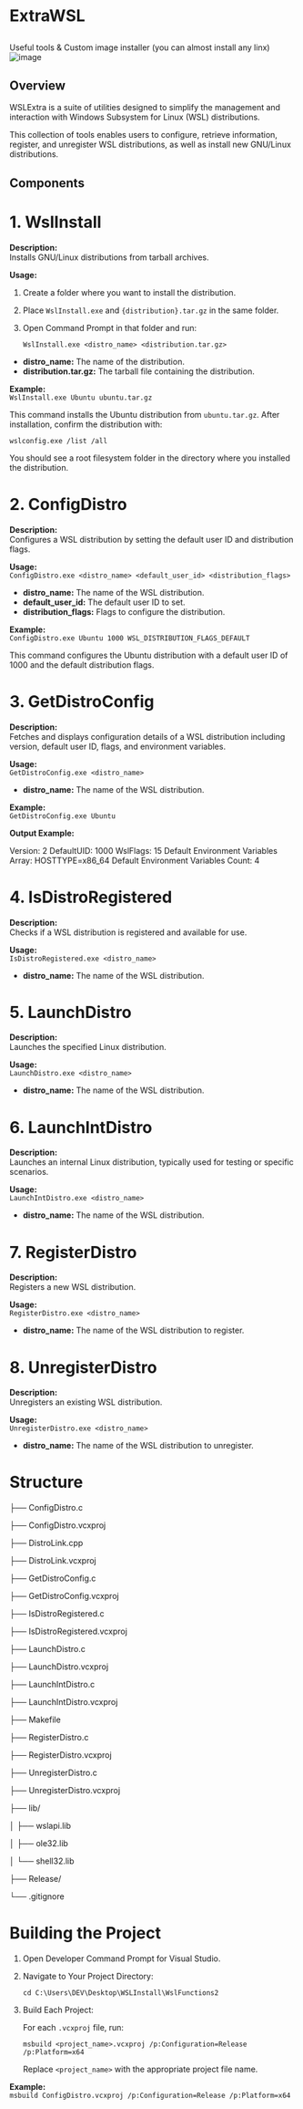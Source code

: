 # ExtraWSL

##
Useful tools & Custom image installer (you can almost install any linx)
![image](https://github.com/user-attachments/assets/980bcb0f-aab3-4197-8a30-552759d4de76)



## Overview
WSLExtra is a suite of utilities designed to simplify the management and interaction with Windows Subsystem for Linux (WSL) distributions. 

This collection of tools enables users to configure, retrieve information, register, and unregister WSL distributions, as well as install new GNU/Linux distributions.

## Components

# 1. WslInstall
**Description:**  
Installs GNU/Linux distributions from tarball archives.

**Usage:**  
1. Create a folder where you want to install the distribution.
2. Place `WslInstall.exe` and `{distribution}.tar.gz` in the same folder.
3. Open Command Prompt in that folder and run:

    `WslInstall.exe <distro_name> <distribution.tar.gz>`

- **distro_name:** The name of the distribution.
- **distribution.tar.gz:** The tarball file containing the distribution.

**Example:**  
`WslInstall.exe Ubuntu ubuntu.tar.gz`

This command installs the Ubuntu distribution from `ubuntu.tar.gz`. After installation, confirm the distribution with:

`wslconfig.exe /list /all`

You should see a root filesystem folder in the directory where you installed the distribution.


# 2. ConfigDistro
**Description:**  
Configures a WSL distribution by setting the default user ID and distribution flags.

**Usage:**  
`ConfigDistro.exe <distro_name> <default_user_id> <distribution_flags>`

- **distro_name:** The name of the WSL distribution.
- **default_user_id:** The default user ID to set.
- **distribution_flags:** Flags to configure the distribution.

**Example:**  
`ConfigDistro.exe Ubuntu 1000 WSL_DISTRIBUTION_FLAGS_DEFAULT`

This command configures the Ubuntu distribution with a default user ID of 1000 and the default distribution flags.

# 3. GetDistroConfig
**Description:**  
Fetches and displays configuration details of a WSL distribution including version, default user ID, flags, and environment variables.

**Usage:**  
`GetDistroConfig.exe <distro_name>`

- **distro_name:** The name of the WSL distribution.

**Example:**  
`GetDistroConfig.exe Ubuntu`

**Output Example:**

Version: 2
DefaultUID: 1000
WslFlags: 15
Default Environment Variables Array: HOSTTYPE=x86_64
Default Environment Variables Count: 4


# 4. IsDistroRegistered
**Description:**  
Checks if a WSL distribution is registered and available for use.

**Usage:**  
`IsDistroRegistered.exe <distro_name>`

- **distro_name:** The name of the WSL distribution.

# 5. LaunchDistro
**Description:**  
Launches the specified Linux distribution.

**Usage:**  
`LaunchDistro.exe <distro_name>`

- **distro_name:** The name of the WSL distribution.

# 6. LaunchIntDistro
**Description:**  
Launches an internal Linux distribution, typically used for testing or specific scenarios.

**Usage:**  
`LaunchIntDistro.exe <distro_name>`

- **distro_name:** The name of the WSL distribution.

# 7. RegisterDistro
**Description:**  
Registers a new WSL distribution.

**Usage:**  
`RegisterDistro.exe <distro_name>`

- **distro_name:** The name of the WSL distribution to register.

# 8. UnregisterDistro
**Description:**  
Unregisters an existing WSL distribution.

**Usage:**  
`UnregisterDistro.exe <distro_name>`

- **distro_name:** The name of the WSL distribution to unregister.


# Structure

├── ConfigDistro.c

├── ConfigDistro.vcxproj

├── DistroLink.cpp

├── DistroLink.vcxproj

├── GetDistroConfig.c

├── GetDistroConfig.vcxproj

├── IsDistroRegistered.c

├── IsDistroRegistered.vcxproj

├── LaunchDistro.c

├── LaunchDistro.vcxproj

├── LaunchIntDistro.c

├── LaunchIntDistro.vcxproj

├── Makefile

├── RegisterDistro.c

├── RegisterDistro.vcxproj

├── UnregisterDistro.c

├── UnregisterDistro.vcxproj

├── lib/

│ ├── wslapi.lib

│ ├── ole32.lib

│ └── shell32.lib

├── Release/


└── .gitignore


# Building the Project


1. Open Developer Command Prompt for Visual Studio.
2. Navigate to Your Project Directory:

    `cd C:\Users\DEV\Desktop\WSLInstall\WslFunctions2`

3. Build Each Project:

    For each `.vcxproj` file, run:

    `msbuild <project_name>.vcxproj /p:Configuration=Release /p:Platform=x64`

    Replace `<project_name>` with the appropriate project file name.

**Example:**  
`msbuild ConfigDistro.vcxproj /p:Configuration=Release /p:Platform=x64`

